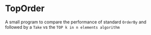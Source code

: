 # TopOrder

A small program to compare the performance of standard `OrderBy` and followed by a `Take` vs the `TOP k in n elements algorithm`
